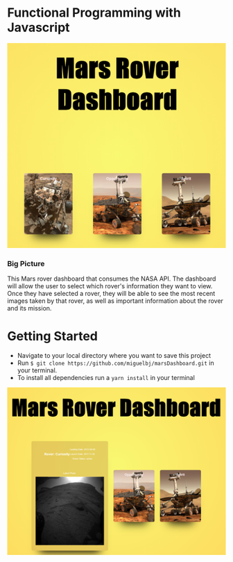 # Functional Programming with Javascript 

![Mars Rover Dashboard](/images/frontPage1.png)

### Big Picture

This Mars rover dashboard that consumes the NASA API. The dashboard will allow the user to select which rover's information they want to view. Once they have selected a rover, they will be able to see the most recent images taken by that rover, as well as important information about the rover and its mission.  

# Getting Started
- Navigate to your local directory where you want to save this project
- Run  ``` $ git clone https://github.com/miguelbj/marsDashboard.git ``` in your terminal.
- To install all dependencies run a ``` yarn install ``` in your terminal


![Mars Rover Dashboard2](/images/frontPage2.png)

